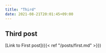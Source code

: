```yaml
---
title: "Third"
date: 2021-08-21T20:01:45+09:00
---
```


## Third post

[Link to First post]({{< ref "/posts/first.md" >}})

